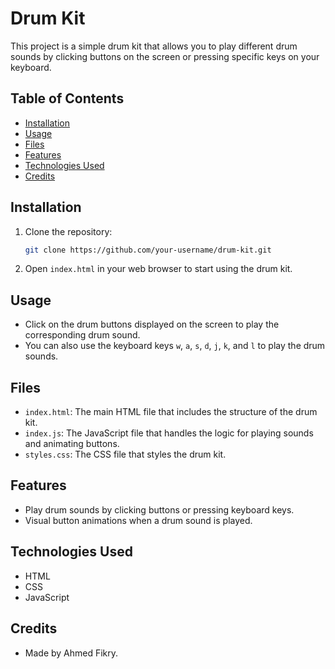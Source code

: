 # Drum Kit

This project is a simple drum kit that allows you to play different drum sounds by clicking buttons on the screen or pressing specific keys on your keyboard.

## Table of Contents

- [Installation](#installation)
- [Usage](#usage)
- [Files](#files)
- [Features](#features)
- [Technologies Used](#technologies-used)
- [Credits](#credits)

## Installation

1. Clone the repository:
   ```sh
   git clone https://github.com/your-username/drum-kit.git
   ```
2. Open `index.html` in your web browser to start using the drum kit.

## Usage

- Click on the drum buttons displayed on the screen to play the corresponding drum sound.
- You can also use the keyboard keys `w`, `a`, `s`, `d`, `j`, `k`, and `l` to play the drum sounds.

## Files

- `index.html`: The main HTML file that includes the structure of the drum kit.
- `index.js`: The JavaScript file that handles the logic for playing sounds and animating buttons.
- `styles.css`: The CSS file that styles the drum kit.

## Features

- Play drum sounds by clicking buttons or pressing keyboard keys.
- Visual button animations when a drum sound is played.

## Technologies Used

- HTML
- CSS
- JavaScript

## Credits

- Made by Ahmed Fikry.
